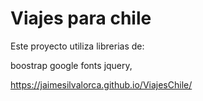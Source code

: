 
# Viajes para chile

Este proyecto utiliza librerias de:

boostrap
google fonts
jquery,

https://jaimesilvalorca.github.io/ViajesChile/

